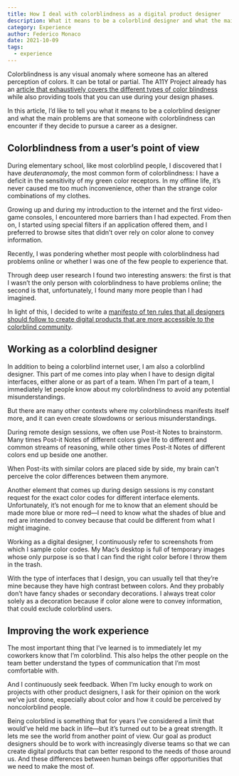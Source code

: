```yaml
---
title: How I deal with colorblindness as a digital product designer
description: What it means to be a colorblind designer and what the main problems are that someone with colorblindness can encounter if they decide to pursue a career as a designer.
category: Experience
author: Federico Monaco
date: 2021-10-09
tags:
  - experience
---
```


Colorblindness is any visual anomaly where someone has an altered perception of colors. It can be total or partial. The A11Y Project already has an [article that exhaustively covers the different types of color blindness](https://www.a11yproject.com/posts/understanding-colourblindness/) while also providing tools that you can use during your design phases.

In this article, I’d like to tell you what it means to be a colorblind designer and what the main problems are that someone with colorblindness can encounter if they decide to pursue a career as a designer.

## Colorblindness from a user’s point of view

During elementary school, like most colorblind people, I discovered that I have <em>deuteranomaly</em>, the most common form of colorblindness: I have a deficit in the sensitivity of my green color receptors. In my offline life, it’s never caused me too much inconvenience, other than the strange color combinations of my clothes.

Growing up and during my introduction to the internet and the first video-game consoles, I encountered more barriers than I had expected. From then on, I started using special filters if an application offered them, and I preferred to browse sites that didn’t over rely on color alone to convey information.

Recently, I was pondering whether most people with colorblindness had problems online or whether I was one of the few people to experience that.

Through deep user research I found two interesting answers: the first is that I wasn’t the only person with colorblindness to have problems online; the second is that, unfortunately, I found many more people than I had imagined.

In light of this, I decided to write a [manifesto of ten rules that all designers should follow to create digital products that are more accessible to the colorblind community](https://colorblindaccessibilitymanifesto.com/).

## Working as a colorblind designer

In addition to being a colorblind internet user, I am also a colorblind designer. This part of me comes into play when I have to design digital interfaces, either alone or as part of a team. When I’m part of a team, I immediately let people know about my colorblindness to avoid any potential misunderstandings.

But there are many other contexts where my colorblindness manifests itself more, and it can even create slowdowns or serious misunderstandings.

During remote design sessions, we often use Post-it Notes to brainstorm. Many times Post-it Notes of different colors give life to different and common streams of reasoning, while other times Post-it Notes of different colors end up beside one another.

When Post-its with similar colors are placed side by side, my brain can't perceive the color differences between them anymore.

Another element that comes up during design sessions is my constant request for the exact color codes for different interface elements. Unfortunately, it’s not enough for me to know that an element should be made more blue or more red—I need to know what the shades of blue and red are intended to convey because that could be different from what I might imagine.

Working as a digital designer, I continuously refer to screenshots from which I sample color codes. My Mac’s desktop is full of temporary images whose only purpose is so that I can find the right color before I throw them in the trash.

With the type of interfaces that I design, you can usually tell that they’re mine because they have high contrast between colors. And they probably don’t have fancy shades or secondary decorations. I always treat color solely as a decoration because if color alone were to convey information, that could exclude colorblind users.

## Improving the work experience

The most important thing that I’ve learned is to immediately let my coworkers know that I’m colorblind. This also helps the other people on the team better understand the types of communication that I’m most comfortable with.

And I continuously seek feedback. When I’m lucky enough to work on projects with other product designers, I ask for their opinion on the work we’ve just done, especially about color and how it could be perceived by noncolorblind people.

Being colorblind is something that for years I’ve considered a limit that would’ve held me back in life—but it’s turned out to be a great strength. It lets me see the world from another point of view. Our goal as product designers should be to work with increasingly diverse teams so that we can create digital products that can better respond to the needs of those around us. And these differences between human beings offer opportunities that we need to make the most of.
